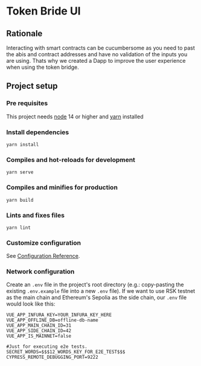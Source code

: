 # Token Bride UI

## Rationale
Interacting with smart contracts can be cucumbersome as you need to past the abis and contract addresses and have no validation of the inputs you are using.
Thats why we created a Dapp to improve the user experience when using the token bridge.


## Project setup

### Pre requisites
This project needs [node](https://nodejs.org/en/) 14 or higher and [yarn](https://yarnpkg.com/getting-started/install) installed

### Install dependencies
```
yarn install
```

### Compiles and hot-reloads for development
```
yarn serve
```

### Compiles and minifies for production
```
yarn build
```

### Lints and fixes files
```
yarn lint
```

### Customize configuration
See [Configuration Reference](https://cli.vuejs.org/config/).

### Network configuration
Create an `.env` file in the project's root directory (e.g.: copy-pasting the existing `.env.example` file into a new `.env` file).
If we want to use RSK testnet as the main chain and Ethereum's Sepolia as the side chain, our `.env` file would look like this:
```
VUE_APP_INFURA_KEY=YOUR_INFURA_KEY_HERE
VUE_APP_OFFLINE_DB=offline-db-name
VUE_APP_MAIN_CHAIN_ID=31
VUE_APP_SIDE_CHAIN_ID=42
VUE_APP_IS_MAINNET=false

#Just for executing e2e tests.
SECRET_WORDS=$$$12_WORDS_KEY_FOR_E2E_TEST$$$
CYPRESS_REMOTE_DEBUGGING_PORT=9222
```
